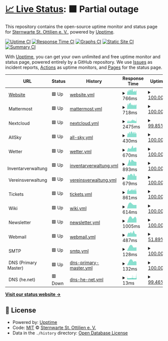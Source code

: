 # [📈 Live Status](https://status.sternwarte-ottilien.de): <!--live status--> **🟧 Partial outage**

This repository contains the open-source uptime monitor and status page for [Sternwarte St. Ottilien e. V.](https://sternwarte-ottilien.de), powered by [Upptime](https://github.com/upptime/upptime).

[![Uptime CI](https://github.com/Sternwarte-St-Ottilien-e-V/status/workflows/Uptime%20CI/badge.svg)](https://github.com/Sternwarte-St-Ottilien-e-V/status/actions?query=workflow%3A%22Uptime+CI%22)
[![Response Time CI](https://github.com/Sternwarte-St-Ottilien-e-V/status/workflows/Response%20Time%20CI/badge.svg)](https://github.com/Sternwarte-St-Ottilien-e-V/status/actions?query=workflow%3A%22Response+Time+CI%22)
[![Graphs CI](https://github.com/Sternwarte-St-Ottilien-e-V/status/workflows/Graphs%20CI/badge.svg)](https://github.com/Sternwarte-St-Ottilien-e-V/status/actions?query=workflow%3A%22Graphs+CI%22)
[![Static Site CI](https://github.com/Sternwarte-St-Ottilien-e-V/status/workflows/Static%20Site%20CI/badge.svg)](https://github.com/Sternwarte-St-Ottilien-e-V/status/actions?query=workflow%3A%22Static+Site+CI%22)
[![Summary CI](https://github.com/Sternwarte-St-Ottilien-e-V/status/workflows/Summary%20CI/badge.svg)](https://github.com/Sternwarte-St-Ottilien-e-V/status/actions?query=workflow%3A%22Summary+CI%22)

With [Upptime](https://upptime.js.org), you can get your own unlimited and free uptime monitor and status page, powered entirely by a GitHub repository. We use [Issues](https://github.com/Sternwarte-St-Ottilien-e-V/status/issues) as incident reports, [Actions](https://github.com/Sternwarte-St-Ottilien-e-V/status/actions) as uptime monitors, and [Pages](https://status.sternwarte-ottilien.de) for the status page.

<!--start: status pages-->
<!-- This summary is generated by Upptime (https://github.com/upptime/upptime) -->
<!-- Do not edit this manually, your changes will be overwritten -->
<!-- prettier-ignore -->
| URL | Status | History | Response Time | Uptime |
| --- | ------ | ------- | ------------- | ------ |
| <img alt="" src="https://icons.duckduckgo.com/ip3/sternwarte-ottilien.de.ico" height="13"> [Website](https://sternwarte-ottilien.de) | 🟩 Up | [website.yml](https://github.com/Sternwarte-St-Ottilien-e-V/status/commits/HEAD/history/website.yml) | <details><summary><img alt="Response time graph" src="./graphs/website/response-time-week.png" height="20"> 766ms</summary><br><a href="https://status.sternwarte-ottilien.de/history/website"><img alt="Response time 813" src="https://img.shields.io/endpoint?url=https%3A%2F%2Fraw.githubusercontent.com%2FSternwarte-St-Ottilien-e-V%2Fstatus%2FHEAD%2Fapi%2Fwebsite%2Fresponse-time.json"></a><br><a href="https://status.sternwarte-ottilien.de/history/website"><img alt="24-hour response time 1014" src="https://img.shields.io/endpoint?url=https%3A%2F%2Fraw.githubusercontent.com%2FSternwarte-St-Ottilien-e-V%2Fstatus%2FHEAD%2Fapi%2Fwebsite%2Fresponse-time-day.json"></a><br><a href="https://status.sternwarte-ottilien.de/history/website"><img alt="7-day response time 766" src="https://img.shields.io/endpoint?url=https%3A%2F%2Fraw.githubusercontent.com%2FSternwarte-St-Ottilien-e-V%2Fstatus%2FHEAD%2Fapi%2Fwebsite%2Fresponse-time-week.json"></a><br><a href="https://status.sternwarte-ottilien.de/history/website"><img alt="30-day response time 854" src="https://img.shields.io/endpoint?url=https%3A%2F%2Fraw.githubusercontent.com%2FSternwarte-St-Ottilien-e-V%2Fstatus%2FHEAD%2Fapi%2Fwebsite%2Fresponse-time-month.json"></a><br><a href="https://status.sternwarte-ottilien.de/history/website"><img alt="1-year response time 821" src="https://img.shields.io/endpoint?url=https%3A%2F%2Fraw.githubusercontent.com%2FSternwarte-St-Ottilien-e-V%2Fstatus%2FHEAD%2Fapi%2Fwebsite%2Fresponse-time-year.json"></a></details> | <details><summary><a href="https://status.sternwarte-ottilien.de/history/website">100.00%</a></summary><a href="https://status.sternwarte-ottilien.de/history/website"><img alt="All-time uptime 99.97%" src="https://img.shields.io/endpoint?url=https%3A%2F%2Fraw.githubusercontent.com%2FSternwarte-St-Ottilien-e-V%2Fstatus%2FHEAD%2Fapi%2Fwebsite%2Fuptime.json"></a><br><a href="https://status.sternwarte-ottilien.de/history/website"><img alt="24-hour uptime 100.00%" src="https://img.shields.io/endpoint?url=https%3A%2F%2Fraw.githubusercontent.com%2FSternwarte-St-Ottilien-e-V%2Fstatus%2FHEAD%2Fapi%2Fwebsite%2Fuptime-day.json"></a><br><a href="https://status.sternwarte-ottilien.de/history/website"><img alt="7-day uptime 100.00%" src="https://img.shields.io/endpoint?url=https%3A%2F%2Fraw.githubusercontent.com%2FSternwarte-St-Ottilien-e-V%2Fstatus%2FHEAD%2Fapi%2Fwebsite%2Fuptime-week.json"></a><br><a href="https://status.sternwarte-ottilien.de/history/website"><img alt="30-day uptime 99.94%" src="https://img.shields.io/endpoint?url=https%3A%2F%2Fraw.githubusercontent.com%2FSternwarte-St-Ottilien-e-V%2Fstatus%2FHEAD%2Fapi%2Fwebsite%2Fuptime-month.json"></a><br><a href="https://status.sternwarte-ottilien.de/history/website"><img alt="1-year uptime 99.97%" src="https://img.shields.io/endpoint?url=https%3A%2F%2Fraw.githubusercontent.com%2FSternwarte-St-Ottilien-e-V%2Fstatus%2FHEAD%2Fapi%2Fwebsite%2Fuptime-year.json"></a></details>
| <img alt="" src="https://icons.duckduckgo.com/ip3/null.ico" height="13"> Mattermost | 🟩 Up | [mattermost.yml](https://github.com/Sternwarte-St-Ottilien-e-V/status/commits/HEAD/history/mattermost.yml) | <details><summary><img alt="Response time graph" src="./graphs/mattermost/response-time-week.png" height="20"> 718ms</summary><br><a href="https://status.sternwarte-ottilien.de/history/mattermost"><img alt="Response time 484" src="https://img.shields.io/endpoint?url=https%3A%2F%2Fraw.githubusercontent.com%2FSternwarte-St-Ottilien-e-V%2Fstatus%2FHEAD%2Fapi%2Fmattermost%2Fresponse-time.json"></a><br><a href="https://status.sternwarte-ottilien.de/history/mattermost"><img alt="24-hour response time 4821" src="https://img.shields.io/endpoint?url=https%3A%2F%2Fraw.githubusercontent.com%2FSternwarte-St-Ottilien-e-V%2Fstatus%2FHEAD%2Fapi%2Fmattermost%2Fresponse-time-day.json"></a><br><a href="https://status.sternwarte-ottilien.de/history/mattermost"><img alt="7-day response time 718" src="https://img.shields.io/endpoint?url=https%3A%2F%2Fraw.githubusercontent.com%2FSternwarte-St-Ottilien-e-V%2Fstatus%2FHEAD%2Fapi%2Fmattermost%2Fresponse-time-week.json"></a><br><a href="https://status.sternwarte-ottilien.de/history/mattermost"><img alt="30-day response time 517" src="https://img.shields.io/endpoint?url=https%3A%2F%2Fraw.githubusercontent.com%2FSternwarte-St-Ottilien-e-V%2Fstatus%2FHEAD%2Fapi%2Fmattermost%2Fresponse-time-month.json"></a><br><a href="https://status.sternwarte-ottilien.de/history/mattermost"><img alt="1-year response time 484" src="https://img.shields.io/endpoint?url=https%3A%2F%2Fraw.githubusercontent.com%2FSternwarte-St-Ottilien-e-V%2Fstatus%2FHEAD%2Fapi%2Fmattermost%2Fresponse-time-year.json"></a></details> | <details><summary><a href="https://status.sternwarte-ottilien.de/history/mattermost">100.00%</a></summary><a href="https://status.sternwarte-ottilien.de/history/mattermost"><img alt="All-time uptime 99.80%" src="https://img.shields.io/endpoint?url=https%3A%2F%2Fraw.githubusercontent.com%2FSternwarte-St-Ottilien-e-V%2Fstatus%2FHEAD%2Fapi%2Fmattermost%2Fuptime.json"></a><br><a href="https://status.sternwarte-ottilien.de/history/mattermost"><img alt="24-hour uptime 100.00%" src="https://img.shields.io/endpoint?url=https%3A%2F%2Fraw.githubusercontent.com%2FSternwarte-St-Ottilien-e-V%2Fstatus%2FHEAD%2Fapi%2Fmattermost%2Fuptime-day.json"></a><br><a href="https://status.sternwarte-ottilien.de/history/mattermost"><img alt="7-day uptime 100.00%" src="https://img.shields.io/endpoint?url=https%3A%2F%2Fraw.githubusercontent.com%2FSternwarte-St-Ottilien-e-V%2Fstatus%2FHEAD%2Fapi%2Fmattermost%2Fuptime-week.json"></a><br><a href="https://status.sternwarte-ottilien.de/history/mattermost"><img alt="30-day uptime 99.53%" src="https://img.shields.io/endpoint?url=https%3A%2F%2Fraw.githubusercontent.com%2FSternwarte-St-Ottilien-e-V%2Fstatus%2FHEAD%2Fapi%2Fmattermost%2Fuptime-month.json"></a><br><a href="https://status.sternwarte-ottilien.de/history/mattermost"><img alt="1-year uptime 99.80%" src="https://img.shields.io/endpoint?url=https%3A%2F%2Fraw.githubusercontent.com%2FSternwarte-St-Ottilien-e-V%2Fstatus%2FHEAD%2Fapi%2Fmattermost%2Fuptime-year.json"></a></details>
| <img alt="" src="https://icons.duckduckgo.com/ip3/null.ico" height="13"> Nextcloud | 🟩 Up | [nextcloud.yml](https://github.com/Sternwarte-St-Ottilien-e-V/status/commits/HEAD/history/nextcloud.yml) | <details><summary><img alt="Response time graph" src="./graphs/nextcloud/response-time-week.png" height="20"> 2475ms</summary><br><a href="https://status.sternwarte-ottilien.de/history/nextcloud"><img alt="Response time 2430" src="https://img.shields.io/endpoint?url=https%3A%2F%2Fraw.githubusercontent.com%2FSternwarte-St-Ottilien-e-V%2Fstatus%2FHEAD%2Fapi%2Fnextcloud%2Fresponse-time.json"></a><br><a href="https://status.sternwarte-ottilien.de/history/nextcloud"><img alt="24-hour response time 2971" src="https://img.shields.io/endpoint?url=https%3A%2F%2Fraw.githubusercontent.com%2FSternwarte-St-Ottilien-e-V%2Fstatus%2FHEAD%2Fapi%2Fnextcloud%2Fresponse-time-day.json"></a><br><a href="https://status.sternwarte-ottilien.de/history/nextcloud"><img alt="7-day response time 2475" src="https://img.shields.io/endpoint?url=https%3A%2F%2Fraw.githubusercontent.com%2FSternwarte-St-Ottilien-e-V%2Fstatus%2FHEAD%2Fapi%2Fnextcloud%2Fresponse-time-week.json"></a><br><a href="https://status.sternwarte-ottilien.de/history/nextcloud"><img alt="30-day response time 2186" src="https://img.shields.io/endpoint?url=https%3A%2F%2Fraw.githubusercontent.com%2FSternwarte-St-Ottilien-e-V%2Fstatus%2FHEAD%2Fapi%2Fnextcloud%2Fresponse-time-month.json"></a><br><a href="https://status.sternwarte-ottilien.de/history/nextcloud"><img alt="1-year response time 2437" src="https://img.shields.io/endpoint?url=https%3A%2F%2Fraw.githubusercontent.com%2FSternwarte-St-Ottilien-e-V%2Fstatus%2FHEAD%2Fapi%2Fnextcloud%2Fresponse-time-year.json"></a></details> | <details><summary><a href="https://status.sternwarte-ottilien.de/history/nextcloud">99.85%</a></summary><a href="https://status.sternwarte-ottilien.de/history/nextcloud"><img alt="All-time uptime 99.40%" src="https://img.shields.io/endpoint?url=https%3A%2F%2Fraw.githubusercontent.com%2FSternwarte-St-Ottilien-e-V%2Fstatus%2FHEAD%2Fapi%2Fnextcloud%2Fuptime.json"></a><br><a href="https://status.sternwarte-ottilien.de/history/nextcloud"><img alt="24-hour uptime 98.95%" src="https://img.shields.io/endpoint?url=https%3A%2F%2Fraw.githubusercontent.com%2FSternwarte-St-Ottilien-e-V%2Fstatus%2FHEAD%2Fapi%2Fnextcloud%2Fuptime-day.json"></a><br><a href="https://status.sternwarte-ottilien.de/history/nextcloud"><img alt="7-day uptime 99.85%" src="https://img.shields.io/endpoint?url=https%3A%2F%2Fraw.githubusercontent.com%2FSternwarte-St-Ottilien-e-V%2Fstatus%2FHEAD%2Fapi%2Fnextcloud%2Fuptime-week.json"></a><br><a href="https://status.sternwarte-ottilien.de/history/nextcloud"><img alt="30-day uptime 98.77%" src="https://img.shields.io/endpoint?url=https%3A%2F%2Fraw.githubusercontent.com%2FSternwarte-St-Ottilien-e-V%2Fstatus%2FHEAD%2Fapi%2Fnextcloud%2Fuptime-month.json"></a><br><a href="https://status.sternwarte-ottilien.de/history/nextcloud"><img alt="1-year uptime 99.72%" src="https://img.shields.io/endpoint?url=https%3A%2F%2Fraw.githubusercontent.com%2FSternwarte-St-Ottilien-e-V%2Fstatus%2FHEAD%2Fapi%2Fnextcloud%2Fuptime-year.json"></a></details>
| <img alt="" src="https://icons.duckduckgo.com/ip3/null.ico" height="13"> AllSky | 🟩 Up | [all-sky.yml](https://github.com/Sternwarte-St-Ottilien-e-V/status/commits/HEAD/history/all-sky.yml) | <details><summary><img alt="Response time graph" src="./graphs/all-sky/response-time-week.png" height="20"> 430ms</summary><br><a href="https://status.sternwarte-ottilien.de/history/all-sky"><img alt="Response time 447" src="https://img.shields.io/endpoint?url=https%3A%2F%2Fraw.githubusercontent.com%2FSternwarte-St-Ottilien-e-V%2Fstatus%2FHEAD%2Fapi%2Fall-sky%2Fresponse-time.json"></a><br><a href="https://status.sternwarte-ottilien.de/history/all-sky"><img alt="24-hour response time 512" src="https://img.shields.io/endpoint?url=https%3A%2F%2Fraw.githubusercontent.com%2FSternwarte-St-Ottilien-e-V%2Fstatus%2FHEAD%2Fapi%2Fall-sky%2Fresponse-time-day.json"></a><br><a href="https://status.sternwarte-ottilien.de/history/all-sky"><img alt="7-day response time 430" src="https://img.shields.io/endpoint?url=https%3A%2F%2Fraw.githubusercontent.com%2FSternwarte-St-Ottilien-e-V%2Fstatus%2FHEAD%2Fapi%2Fall-sky%2Fresponse-time-week.json"></a><br><a href="https://status.sternwarte-ottilien.de/history/all-sky"><img alt="30-day response time 419" src="https://img.shields.io/endpoint?url=https%3A%2F%2Fraw.githubusercontent.com%2FSternwarte-St-Ottilien-e-V%2Fstatus%2FHEAD%2Fapi%2Fall-sky%2Fresponse-time-month.json"></a><br><a href="https://status.sternwarte-ottilien.de/history/all-sky"><img alt="1-year response time 447" src="https://img.shields.io/endpoint?url=https%3A%2F%2Fraw.githubusercontent.com%2FSternwarte-St-Ottilien-e-V%2Fstatus%2FHEAD%2Fapi%2Fall-sky%2Fresponse-time-year.json"></a></details> | <details><summary><a href="https://status.sternwarte-ottilien.de/history/all-sky">100.00%</a></summary><a href="https://status.sternwarte-ottilien.de/history/all-sky"><img alt="All-time uptime 99.97%" src="https://img.shields.io/endpoint?url=https%3A%2F%2Fraw.githubusercontent.com%2FSternwarte-St-Ottilien-e-V%2Fstatus%2FHEAD%2Fapi%2Fall-sky%2Fuptime.json"></a><br><a href="https://status.sternwarte-ottilien.de/history/all-sky"><img alt="24-hour uptime 100.00%" src="https://img.shields.io/endpoint?url=https%3A%2F%2Fraw.githubusercontent.com%2FSternwarte-St-Ottilien-e-V%2Fstatus%2FHEAD%2Fapi%2Fall-sky%2Fuptime-day.json"></a><br><a href="https://status.sternwarte-ottilien.de/history/all-sky"><img alt="7-day uptime 100.00%" src="https://img.shields.io/endpoint?url=https%3A%2F%2Fraw.githubusercontent.com%2FSternwarte-St-Ottilien-e-V%2Fstatus%2FHEAD%2Fapi%2Fall-sky%2Fuptime-week.json"></a><br><a href="https://status.sternwarte-ottilien.de/history/all-sky"><img alt="30-day uptime 99.94%" src="https://img.shields.io/endpoint?url=https%3A%2F%2Fraw.githubusercontent.com%2FSternwarte-St-Ottilien-e-V%2Fstatus%2FHEAD%2Fapi%2Fall-sky%2Fuptime-month.json"></a><br><a href="https://status.sternwarte-ottilien.de/history/all-sky"><img alt="1-year uptime 99.97%" src="https://img.shields.io/endpoint?url=https%3A%2F%2Fraw.githubusercontent.com%2FSternwarte-St-Ottilien-e-V%2Fstatus%2FHEAD%2Fapi%2Fall-sky%2Fuptime-year.json"></a></details>
| <img alt="" src="https://icons.duckduckgo.com/ip3/null.ico" height="13"> Wetter | 🟩 Up | [wetter.yml](https://github.com/Sternwarte-St-Ottilien-e-V/status/commits/HEAD/history/wetter.yml) | <details><summary><img alt="Response time graph" src="./graphs/wetter/response-time-week.png" height="20"> 670ms</summary><br><a href="https://status.sternwarte-ottilien.de/history/wetter"><img alt="Response time 491" src="https://img.shields.io/endpoint?url=https%3A%2F%2Fraw.githubusercontent.com%2FSternwarte-St-Ottilien-e-V%2Fstatus%2FHEAD%2Fapi%2Fwetter%2Fresponse-time.json"></a><br><a href="https://status.sternwarte-ottilien.de/history/wetter"><img alt="24-hour response time 833" src="https://img.shields.io/endpoint?url=https%3A%2F%2Fraw.githubusercontent.com%2FSternwarte-St-Ottilien-e-V%2Fstatus%2FHEAD%2Fapi%2Fwetter%2Fresponse-time-day.json"></a><br><a href="https://status.sternwarte-ottilien.de/history/wetter"><img alt="7-day response time 670" src="https://img.shields.io/endpoint?url=https%3A%2F%2Fraw.githubusercontent.com%2FSternwarte-St-Ottilien-e-V%2Fstatus%2FHEAD%2Fapi%2Fwetter%2Fresponse-time-week.json"></a><br><a href="https://status.sternwarte-ottilien.de/history/wetter"><img alt="30-day response time 702" src="https://img.shields.io/endpoint?url=https%3A%2F%2Fraw.githubusercontent.com%2FSternwarte-St-Ottilien-e-V%2Fstatus%2FHEAD%2Fapi%2Fwetter%2Fresponse-time-month.json"></a><br><a href="https://status.sternwarte-ottilien.de/history/wetter"><img alt="1-year response time 492" src="https://img.shields.io/endpoint?url=https%3A%2F%2Fraw.githubusercontent.com%2FSternwarte-St-Ottilien-e-V%2Fstatus%2FHEAD%2Fapi%2Fwetter%2Fresponse-time-year.json"></a></details> | <details><summary><a href="https://status.sternwarte-ottilien.de/history/wetter">100.00%</a></summary><a href="https://status.sternwarte-ottilien.de/history/wetter"><img alt="All-time uptime 99.97%" src="https://img.shields.io/endpoint?url=https%3A%2F%2Fraw.githubusercontent.com%2FSternwarte-St-Ottilien-e-V%2Fstatus%2FHEAD%2Fapi%2Fwetter%2Fuptime.json"></a><br><a href="https://status.sternwarte-ottilien.de/history/wetter"><img alt="24-hour uptime 100.00%" src="https://img.shields.io/endpoint?url=https%3A%2F%2Fraw.githubusercontent.com%2FSternwarte-St-Ottilien-e-V%2Fstatus%2FHEAD%2Fapi%2Fwetter%2Fuptime-day.json"></a><br><a href="https://status.sternwarte-ottilien.de/history/wetter"><img alt="7-day uptime 100.00%" src="https://img.shields.io/endpoint?url=https%3A%2F%2Fraw.githubusercontent.com%2FSternwarte-St-Ottilien-e-V%2Fstatus%2FHEAD%2Fapi%2Fwetter%2Fuptime-week.json"></a><br><a href="https://status.sternwarte-ottilien.de/history/wetter"><img alt="30-day uptime 99.94%" src="https://img.shields.io/endpoint?url=https%3A%2F%2Fraw.githubusercontent.com%2FSternwarte-St-Ottilien-e-V%2Fstatus%2FHEAD%2Fapi%2Fwetter%2Fuptime-month.json"></a><br><a href="https://status.sternwarte-ottilien.de/history/wetter"><img alt="1-year uptime 99.97%" src="https://img.shields.io/endpoint?url=https%3A%2F%2Fraw.githubusercontent.com%2FSternwarte-St-Ottilien-e-V%2Fstatus%2FHEAD%2Fapi%2Fwetter%2Fuptime-year.json"></a></details>
| <img alt="" src="https://icons.duckduckgo.com/ip3/null.ico" height="13"> Inventarverwaltung | 🟩 Up | [inventarverwaltung.yml](https://github.com/Sternwarte-St-Ottilien-e-V/status/commits/HEAD/history/inventarverwaltung.yml) | <details><summary><img alt="Response time graph" src="./graphs/inventarverwaltung/response-time-week.png" height="20"> 893ms</summary><br><a href="https://status.sternwarte-ottilien.de/history/inventarverwaltung"><img alt="Response time 1375" src="https://img.shields.io/endpoint?url=https%3A%2F%2Fraw.githubusercontent.com%2FSternwarte-St-Ottilien-e-V%2Fstatus%2FHEAD%2Fapi%2Finventarverwaltung%2Fresponse-time.json"></a><br><a href="https://status.sternwarte-ottilien.de/history/inventarverwaltung"><img alt="24-hour response time 988" src="https://img.shields.io/endpoint?url=https%3A%2F%2Fraw.githubusercontent.com%2FSternwarte-St-Ottilien-e-V%2Fstatus%2FHEAD%2Fapi%2Finventarverwaltung%2Fresponse-time-day.json"></a><br><a href="https://status.sternwarte-ottilien.de/history/inventarverwaltung"><img alt="7-day response time 893" src="https://img.shields.io/endpoint?url=https%3A%2F%2Fraw.githubusercontent.com%2FSternwarte-St-Ottilien-e-V%2Fstatus%2FHEAD%2Fapi%2Finventarverwaltung%2Fresponse-time-week.json"></a><br><a href="https://status.sternwarte-ottilien.de/history/inventarverwaltung"><img alt="30-day response time 1063" src="https://img.shields.io/endpoint?url=https%3A%2F%2Fraw.githubusercontent.com%2FSternwarte-St-Ottilien-e-V%2Fstatus%2FHEAD%2Fapi%2Finventarverwaltung%2Fresponse-time-month.json"></a><br><a href="https://status.sternwarte-ottilien.de/history/inventarverwaltung"><img alt="1-year response time 1387" src="https://img.shields.io/endpoint?url=https%3A%2F%2Fraw.githubusercontent.com%2FSternwarte-St-Ottilien-e-V%2Fstatus%2FHEAD%2Fapi%2Finventarverwaltung%2Fresponse-time-year.json"></a></details> | <details><summary><a href="https://status.sternwarte-ottilien.de/history/inventarverwaltung">100.00%</a></summary><a href="https://status.sternwarte-ottilien.de/history/inventarverwaltung"><img alt="All-time uptime 99.64%" src="https://img.shields.io/endpoint?url=https%3A%2F%2Fraw.githubusercontent.com%2FSternwarte-St-Ottilien-e-V%2Fstatus%2FHEAD%2Fapi%2Finventarverwaltung%2Fuptime.json"></a><br><a href="https://status.sternwarte-ottilien.de/history/inventarverwaltung"><img alt="24-hour uptime 100.00%" src="https://img.shields.io/endpoint?url=https%3A%2F%2Fraw.githubusercontent.com%2FSternwarte-St-Ottilien-e-V%2Fstatus%2FHEAD%2Fapi%2Finventarverwaltung%2Fuptime-day.json"></a><br><a href="https://status.sternwarte-ottilien.de/history/inventarverwaltung"><img alt="7-day uptime 100.00%" src="https://img.shields.io/endpoint?url=https%3A%2F%2Fraw.githubusercontent.com%2FSternwarte-St-Ottilien-e-V%2Fstatus%2FHEAD%2Fapi%2Finventarverwaltung%2Fuptime-week.json"></a><br><a href="https://status.sternwarte-ottilien.de/history/inventarverwaltung"><img alt="30-day uptime 99.94%" src="https://img.shields.io/endpoint?url=https%3A%2F%2Fraw.githubusercontent.com%2FSternwarte-St-Ottilien-e-V%2Fstatus%2FHEAD%2Fapi%2Finventarverwaltung%2Fuptime-month.json"></a><br><a href="https://status.sternwarte-ottilien.de/history/inventarverwaltung"><img alt="1-year uptime 99.97%" src="https://img.shields.io/endpoint?url=https%3A%2F%2Fraw.githubusercontent.com%2FSternwarte-St-Ottilien-e-V%2Fstatus%2FHEAD%2Fapi%2Finventarverwaltung%2Fuptime-year.json"></a></details>
| <img alt="" src="https://icons.duckduckgo.com/ip3/null.ico" height="13"> Vereinsverwaltung | 🟩 Up | [vereinsverwaltung.yml](https://github.com/Sternwarte-St-Ottilien-e-V/status/commits/HEAD/history/vereinsverwaltung.yml) | <details><summary><img alt="Response time graph" src="./graphs/vereinsverwaltung/response-time-week.png" height="20"> 679ms</summary><br><a href="https://status.sternwarte-ottilien.de/history/vereinsverwaltung"><img alt="Response time 899" src="https://img.shields.io/endpoint?url=https%3A%2F%2Fraw.githubusercontent.com%2FSternwarte-St-Ottilien-e-V%2Fstatus%2FHEAD%2Fapi%2Fvereinsverwaltung%2Fresponse-time.json"></a><br><a href="https://status.sternwarte-ottilien.de/history/vereinsverwaltung"><img alt="24-hour response time 798" src="https://img.shields.io/endpoint?url=https%3A%2F%2Fraw.githubusercontent.com%2FSternwarte-St-Ottilien-e-V%2Fstatus%2FHEAD%2Fapi%2Fvereinsverwaltung%2Fresponse-time-day.json"></a><br><a href="https://status.sternwarte-ottilien.de/history/vereinsverwaltung"><img alt="7-day response time 679" src="https://img.shields.io/endpoint?url=https%3A%2F%2Fraw.githubusercontent.com%2FSternwarte-St-Ottilien-e-V%2Fstatus%2FHEAD%2Fapi%2Fvereinsverwaltung%2Fresponse-time-week.json"></a><br><a href="https://status.sternwarte-ottilien.de/history/vereinsverwaltung"><img alt="30-day response time 934" src="https://img.shields.io/endpoint?url=https%3A%2F%2Fraw.githubusercontent.com%2FSternwarte-St-Ottilien-e-V%2Fstatus%2FHEAD%2Fapi%2Fvereinsverwaltung%2Fresponse-time-month.json"></a><br><a href="https://status.sternwarte-ottilien.de/history/vereinsverwaltung"><img alt="1-year response time 899" src="https://img.shields.io/endpoint?url=https%3A%2F%2Fraw.githubusercontent.com%2FSternwarte-St-Ottilien-e-V%2Fstatus%2FHEAD%2Fapi%2Fvereinsverwaltung%2Fresponse-time-year.json"></a></details> | <details><summary><a href="https://status.sternwarte-ottilien.de/history/vereinsverwaltung">100.00%</a></summary><a href="https://status.sternwarte-ottilien.de/history/vereinsverwaltung"><img alt="All-time uptime 99.61%" src="https://img.shields.io/endpoint?url=https%3A%2F%2Fraw.githubusercontent.com%2FSternwarte-St-Ottilien-e-V%2Fstatus%2FHEAD%2Fapi%2Fvereinsverwaltung%2Fuptime.json"></a><br><a href="https://status.sternwarte-ottilien.de/history/vereinsverwaltung"><img alt="24-hour uptime 100.00%" src="https://img.shields.io/endpoint?url=https%3A%2F%2Fraw.githubusercontent.com%2FSternwarte-St-Ottilien-e-V%2Fstatus%2FHEAD%2Fapi%2Fvereinsverwaltung%2Fuptime-day.json"></a><br><a href="https://status.sternwarte-ottilien.de/history/vereinsverwaltung"><img alt="7-day uptime 100.00%" src="https://img.shields.io/endpoint?url=https%3A%2F%2Fraw.githubusercontent.com%2FSternwarte-St-Ottilien-e-V%2Fstatus%2FHEAD%2Fapi%2Fvereinsverwaltung%2Fuptime-week.json"></a><br><a href="https://status.sternwarte-ottilien.de/history/vereinsverwaltung"><img alt="30-day uptime 98.84%" src="https://img.shields.io/endpoint?url=https%3A%2F%2Fraw.githubusercontent.com%2FSternwarte-St-Ottilien-e-V%2Fstatus%2FHEAD%2Fapi%2Fvereinsverwaltung%2Fuptime-month.json"></a><br><a href="https://status.sternwarte-ottilien.de/history/vereinsverwaltung"><img alt="1-year uptime 99.88%" src="https://img.shields.io/endpoint?url=https%3A%2F%2Fraw.githubusercontent.com%2FSternwarte-St-Ottilien-e-V%2Fstatus%2FHEAD%2Fapi%2Fvereinsverwaltung%2Fuptime-year.json"></a></details>
| <img alt="" src="https://icons.duckduckgo.com/ip3/null.ico" height="13"> Tickets | 🟩 Up | [tickets.yml](https://github.com/Sternwarte-St-Ottilien-e-V/status/commits/HEAD/history/tickets.yml) | <details><summary><img alt="Response time graph" src="./graphs/tickets/response-time-week.png" height="20"> 861ms</summary><br><a href="https://status.sternwarte-ottilien.de/history/tickets"><img alt="Response time 980" src="https://img.shields.io/endpoint?url=https%3A%2F%2Fraw.githubusercontent.com%2FSternwarte-St-Ottilien-e-V%2Fstatus%2FHEAD%2Fapi%2Ftickets%2Fresponse-time.json"></a><br><a href="https://status.sternwarte-ottilien.de/history/tickets"><img alt="24-hour response time 1009" src="https://img.shields.io/endpoint?url=https%3A%2F%2Fraw.githubusercontent.com%2FSternwarte-St-Ottilien-e-V%2Fstatus%2FHEAD%2Fapi%2Ftickets%2Fresponse-time-day.json"></a><br><a href="https://status.sternwarte-ottilien.de/history/tickets"><img alt="7-day response time 861" src="https://img.shields.io/endpoint?url=https%3A%2F%2Fraw.githubusercontent.com%2FSternwarte-St-Ottilien-e-V%2Fstatus%2FHEAD%2Fapi%2Ftickets%2Fresponse-time-week.json"></a><br><a href="https://status.sternwarte-ottilien.de/history/tickets"><img alt="30-day response time 881" src="https://img.shields.io/endpoint?url=https%3A%2F%2Fraw.githubusercontent.com%2FSternwarte-St-Ottilien-e-V%2Fstatus%2FHEAD%2Fapi%2Ftickets%2Fresponse-time-month.json"></a><br><a href="https://status.sternwarte-ottilien.de/history/tickets"><img alt="1-year response time 980" src="https://img.shields.io/endpoint?url=https%3A%2F%2Fraw.githubusercontent.com%2FSternwarte-St-Ottilien-e-V%2Fstatus%2FHEAD%2Fapi%2Ftickets%2Fresponse-time-year.json"></a></details> | <details><summary><a href="https://status.sternwarte-ottilien.de/history/tickets">100.00%</a></summary><a href="https://status.sternwarte-ottilien.de/history/tickets"><img alt="All-time uptime 99.90%" src="https://img.shields.io/endpoint?url=https%3A%2F%2Fraw.githubusercontent.com%2FSternwarte-St-Ottilien-e-V%2Fstatus%2FHEAD%2Fapi%2Ftickets%2Fuptime.json"></a><br><a href="https://status.sternwarte-ottilien.de/history/tickets"><img alt="24-hour uptime 100.00%" src="https://img.shields.io/endpoint?url=https%3A%2F%2Fraw.githubusercontent.com%2FSternwarte-St-Ottilien-e-V%2Fstatus%2FHEAD%2Fapi%2Ftickets%2Fuptime-day.json"></a><br><a href="https://status.sternwarte-ottilien.de/history/tickets"><img alt="7-day uptime 100.00%" src="https://img.shields.io/endpoint?url=https%3A%2F%2Fraw.githubusercontent.com%2FSternwarte-St-Ottilien-e-V%2Fstatus%2FHEAD%2Fapi%2Ftickets%2Fuptime-week.json"></a><br><a href="https://status.sternwarte-ottilien.de/history/tickets"><img alt="30-day uptime 98.94%" src="https://img.shields.io/endpoint?url=https%3A%2F%2Fraw.githubusercontent.com%2FSternwarte-St-Ottilien-e-V%2Fstatus%2FHEAD%2Fapi%2Ftickets%2Fuptime-month.json"></a><br><a href="https://status.sternwarte-ottilien.de/history/tickets"><img alt="1-year uptime 99.90%" src="https://img.shields.io/endpoint?url=https%3A%2F%2Fraw.githubusercontent.com%2FSternwarte-St-Ottilien-e-V%2Fstatus%2FHEAD%2Fapi%2Ftickets%2Fuptime-year.json"></a></details>
| <img alt="" src="https://icons.duckduckgo.com/ip3/null.ico" height="13"> Wiki | 🟩 Up | [wiki.yml](https://github.com/Sternwarte-St-Ottilien-e-V/status/commits/HEAD/history/wiki.yml) | <details><summary><img alt="Response time graph" src="./graphs/wiki/response-time-week.png" height="20"> 614ms</summary><br><a href="https://status.sternwarte-ottilien.de/history/wiki"><img alt="Response time 1261" src="https://img.shields.io/endpoint?url=https%3A%2F%2Fraw.githubusercontent.com%2FSternwarte-St-Ottilien-e-V%2Fstatus%2FHEAD%2Fapi%2Fwiki%2Fresponse-time.json"></a><br><a href="https://status.sternwarte-ottilien.de/history/wiki"><img alt="24-hour response time 682" src="https://img.shields.io/endpoint?url=https%3A%2F%2Fraw.githubusercontent.com%2FSternwarte-St-Ottilien-e-V%2Fstatus%2FHEAD%2Fapi%2Fwiki%2Fresponse-time-day.json"></a><br><a href="https://status.sternwarte-ottilien.de/history/wiki"><img alt="7-day response time 614" src="https://img.shields.io/endpoint?url=https%3A%2F%2Fraw.githubusercontent.com%2FSternwarte-St-Ottilien-e-V%2Fstatus%2FHEAD%2Fapi%2Fwiki%2Fresponse-time-week.json"></a><br><a href="https://status.sternwarte-ottilien.de/history/wiki"><img alt="30-day response time 1449" src="https://img.shields.io/endpoint?url=https%3A%2F%2Fraw.githubusercontent.com%2FSternwarte-St-Ottilien-e-V%2Fstatus%2FHEAD%2Fapi%2Fwiki%2Fresponse-time-month.json"></a><br><a href="https://status.sternwarte-ottilien.de/history/wiki"><img alt="1-year response time 1276" src="https://img.shields.io/endpoint?url=https%3A%2F%2Fraw.githubusercontent.com%2FSternwarte-St-Ottilien-e-V%2Fstatus%2FHEAD%2Fapi%2Fwiki%2Fresponse-time-year.json"></a></details> | <details><summary><a href="https://status.sternwarte-ottilien.de/history/wiki">100.00%</a></summary><a href="https://status.sternwarte-ottilien.de/history/wiki"><img alt="All-time uptime 99.64%" src="https://img.shields.io/endpoint?url=https%3A%2F%2Fraw.githubusercontent.com%2FSternwarte-St-Ottilien-e-V%2Fstatus%2FHEAD%2Fapi%2Fwiki%2Fuptime.json"></a><br><a href="https://status.sternwarte-ottilien.de/history/wiki"><img alt="24-hour uptime 100.00%" src="https://img.shields.io/endpoint?url=https%3A%2F%2Fraw.githubusercontent.com%2FSternwarte-St-Ottilien-e-V%2Fstatus%2FHEAD%2Fapi%2Fwiki%2Fuptime-day.json"></a><br><a href="https://status.sternwarte-ottilien.de/history/wiki"><img alt="7-day uptime 100.00%" src="https://img.shields.io/endpoint?url=https%3A%2F%2Fraw.githubusercontent.com%2FSternwarte-St-Ottilien-e-V%2Fstatus%2FHEAD%2Fapi%2Fwiki%2Fuptime-week.json"></a><br><a href="https://status.sternwarte-ottilien.de/history/wiki"><img alt="30-day uptime 99.94%" src="https://img.shields.io/endpoint?url=https%3A%2F%2Fraw.githubusercontent.com%2FSternwarte-St-Ottilien-e-V%2Fstatus%2FHEAD%2Fapi%2Fwiki%2Fuptime-month.json"></a><br><a href="https://status.sternwarte-ottilien.de/history/wiki"><img alt="1-year uptime 99.97%" src="https://img.shields.io/endpoint?url=https%3A%2F%2Fraw.githubusercontent.com%2FSternwarte-St-Ottilien-e-V%2Fstatus%2FHEAD%2Fapi%2Fwiki%2Fuptime-year.json"></a></details>
| <img alt="" src="https://icons.duckduckgo.com/ip3/null.ico" height="13"> Newsletter | 🟩 Up | [newsletter.yml](https://github.com/Sternwarte-St-Ottilien-e-V/status/commits/HEAD/history/newsletter.yml) | <details><summary><img alt="Response time graph" src="./graphs/newsletter/response-time-week.png" height="20"> 1005ms</summary><br><a href="https://status.sternwarte-ottilien.de/history/newsletter"><img alt="Response time 600" src="https://img.shields.io/endpoint?url=https%3A%2F%2Fraw.githubusercontent.com%2FSternwarte-St-Ottilien-e-V%2Fstatus%2FHEAD%2Fapi%2Fnewsletter%2Fresponse-time.json"></a><br><a href="https://status.sternwarte-ottilien.de/history/newsletter"><img alt="24-hour response time 4228" src="https://img.shields.io/endpoint?url=https%3A%2F%2Fraw.githubusercontent.com%2FSternwarte-St-Ottilien-e-V%2Fstatus%2FHEAD%2Fapi%2Fnewsletter%2Fresponse-time-day.json"></a><br><a href="https://status.sternwarte-ottilien.de/history/newsletter"><img alt="7-day response time 1005" src="https://img.shields.io/endpoint?url=https%3A%2F%2Fraw.githubusercontent.com%2FSternwarte-St-Ottilien-e-V%2Fstatus%2FHEAD%2Fapi%2Fnewsletter%2Fresponse-time-week.json"></a><br><a href="https://status.sternwarte-ottilien.de/history/newsletter"><img alt="30-day response time 589" src="https://img.shields.io/endpoint?url=https%3A%2F%2Fraw.githubusercontent.com%2FSternwarte-St-Ottilien-e-V%2Fstatus%2FHEAD%2Fapi%2Fnewsletter%2Fresponse-time-month.json"></a><br><a href="https://status.sternwarte-ottilien.de/history/newsletter"><img alt="1-year response time 601" src="https://img.shields.io/endpoint?url=https%3A%2F%2Fraw.githubusercontent.com%2FSternwarte-St-Ottilien-e-V%2Fstatus%2FHEAD%2Fapi%2Fnewsletter%2Fresponse-time-year.json"></a></details> | <details><summary><a href="https://status.sternwarte-ottilien.de/history/newsletter">100.00%</a></summary><a href="https://status.sternwarte-ottilien.de/history/newsletter"><img alt="All-time uptime 99.85%" src="https://img.shields.io/endpoint?url=https%3A%2F%2Fraw.githubusercontent.com%2FSternwarte-St-Ottilien-e-V%2Fstatus%2FHEAD%2Fapi%2Fnewsletter%2Fuptime.json"></a><br><a href="https://status.sternwarte-ottilien.de/history/newsletter"><img alt="24-hour uptime 100.00%" src="https://img.shields.io/endpoint?url=https%3A%2F%2Fraw.githubusercontent.com%2FSternwarte-St-Ottilien-e-V%2Fstatus%2FHEAD%2Fapi%2Fnewsletter%2Fuptime-day.json"></a><br><a href="https://status.sternwarte-ottilien.de/history/newsletter"><img alt="7-day uptime 100.00%" src="https://img.shields.io/endpoint?url=https%3A%2F%2Fraw.githubusercontent.com%2FSternwarte-St-Ottilien-e-V%2Fstatus%2FHEAD%2Fapi%2Fnewsletter%2Fuptime-week.json"></a><br><a href="https://status.sternwarte-ottilien.de/history/newsletter"><img alt="30-day uptime 99.94%" src="https://img.shields.io/endpoint?url=https%3A%2F%2Fraw.githubusercontent.com%2FSternwarte-St-Ottilien-e-V%2Fstatus%2FHEAD%2Fapi%2Fnewsletter%2Fuptime-month.json"></a><br><a href="https://status.sternwarte-ottilien.de/history/newsletter"><img alt="1-year uptime 99.97%" src="https://img.shields.io/endpoint?url=https%3A%2F%2Fraw.githubusercontent.com%2FSternwarte-St-Ottilien-e-V%2Fstatus%2FHEAD%2Fapi%2Fnewsletter%2Fuptime-year.json"></a></details>
| <img alt="" src="https://icons.duckduckgo.com/ip3/null.ico" height="13"> Webmail | 🟩 Up | [webmail.yml](https://github.com/Sternwarte-St-Ottilien-e-V/status/commits/HEAD/history/webmail.yml) | <details><summary><img alt="Response time graph" src="./graphs/webmail/response-time-week.png" height="20"> 487ms</summary><br><a href="https://status.sternwarte-ottilien.de/history/webmail"><img alt="Response time 570" src="https://img.shields.io/endpoint?url=https%3A%2F%2Fraw.githubusercontent.com%2FSternwarte-St-Ottilien-e-V%2Fstatus%2FHEAD%2Fapi%2Fwebmail%2Fresponse-time.json"></a><br><a href="https://status.sternwarte-ottilien.de/history/webmail"><img alt="24-hour response time 615" src="https://img.shields.io/endpoint?url=https%3A%2F%2Fraw.githubusercontent.com%2FSternwarte-St-Ottilien-e-V%2Fstatus%2FHEAD%2Fapi%2Fwebmail%2Fresponse-time-day.json"></a><br><a href="https://status.sternwarte-ottilien.de/history/webmail"><img alt="7-day response time 487" src="https://img.shields.io/endpoint?url=https%3A%2F%2Fraw.githubusercontent.com%2FSternwarte-St-Ottilien-e-V%2Fstatus%2FHEAD%2Fapi%2Fwebmail%2Fresponse-time-week.json"></a><br><a href="https://status.sternwarte-ottilien.de/history/webmail"><img alt="30-day response time 538" src="https://img.shields.io/endpoint?url=https%3A%2F%2Fraw.githubusercontent.com%2FSternwarte-St-Ottilien-e-V%2Fstatus%2FHEAD%2Fapi%2Fwebmail%2Fresponse-time-month.json"></a><br><a href="https://status.sternwarte-ottilien.de/history/webmail"><img alt="1-year response time 570" src="https://img.shields.io/endpoint?url=https%3A%2F%2Fraw.githubusercontent.com%2FSternwarte-St-Ottilien-e-V%2Fstatus%2FHEAD%2Fapi%2Fwebmail%2Fresponse-time-year.json"></a></details> | <details><summary><a href="https://status.sternwarte-ottilien.de/history/webmail">51.89%</a></summary><a href="https://status.sternwarte-ottilien.de/history/webmail"><img alt="All-time uptime 99.04%" src="https://img.shields.io/endpoint?url=https%3A%2F%2Fraw.githubusercontent.com%2FSternwarte-St-Ottilien-e-V%2Fstatus%2FHEAD%2Fapi%2Fwebmail%2Fuptime.json"></a><br><a href="https://status.sternwarte-ottilien.de/history/webmail"><img alt="24-hour uptime 0.00%" src="https://img.shields.io/endpoint?url=https%3A%2F%2Fraw.githubusercontent.com%2FSternwarte-St-Ottilien-e-V%2Fstatus%2FHEAD%2Fapi%2Fwebmail%2Fuptime-day.json"></a><br><a href="https://status.sternwarte-ottilien.de/history/webmail"><img alt="7-day uptime 51.89%" src="https://img.shields.io/endpoint?url=https%3A%2F%2Fraw.githubusercontent.com%2FSternwarte-St-Ottilien-e-V%2Fstatus%2FHEAD%2Fapi%2Fwebmail%2Fuptime-week.json"></a><br><a href="https://status.sternwarte-ottilien.de/history/webmail"><img alt="30-day uptime 88.44%" src="https://img.shields.io/endpoint?url=https%3A%2F%2Fraw.githubusercontent.com%2FSternwarte-St-Ottilien-e-V%2Fstatus%2FHEAD%2Fapi%2Fwebmail%2Fuptime-month.json"></a><br><a href="https://status.sternwarte-ottilien.de/history/webmail"><img alt="1-year uptime 99.01%" src="https://img.shields.io/endpoint?url=https%3A%2F%2Fraw.githubusercontent.com%2FSternwarte-St-Ottilien-e-V%2Fstatus%2FHEAD%2Fapi%2Fwebmail%2Fuptime-year.json"></a></details>
| <img alt="" src="https://icons.duckduckgo.com/ip3/null.ico" height="13"> SMTP | 🟩 Up | [smtp.yml](https://github.com/Sternwarte-St-Ottilien-e-V/status/commits/HEAD/history/smtp.yml) | <details><summary><img alt="Response time graph" src="./graphs/smtp/response-time-week.png" height="20"> 128ms</summary><br><a href="https://status.sternwarte-ottilien.de/history/smtp"><img alt="Response time 129" src="https://img.shields.io/endpoint?url=https%3A%2F%2Fraw.githubusercontent.com%2FSternwarte-St-Ottilien-e-V%2Fstatus%2FHEAD%2Fapi%2Fsmtp%2Fresponse-time.json"></a><br><a href="https://status.sternwarte-ottilien.de/history/smtp"><img alt="24-hour response time 160" src="https://img.shields.io/endpoint?url=https%3A%2F%2Fraw.githubusercontent.com%2FSternwarte-St-Ottilien-e-V%2Fstatus%2FHEAD%2Fapi%2Fsmtp%2Fresponse-time-day.json"></a><br><a href="https://status.sternwarte-ottilien.de/history/smtp"><img alt="7-day response time 128" src="https://img.shields.io/endpoint?url=https%3A%2F%2Fraw.githubusercontent.com%2FSternwarte-St-Ottilien-e-V%2Fstatus%2FHEAD%2Fapi%2Fsmtp%2Fresponse-time-week.json"></a><br><a href="https://status.sternwarte-ottilien.de/history/smtp"><img alt="30-day response time 122" src="https://img.shields.io/endpoint?url=https%3A%2F%2Fraw.githubusercontent.com%2FSternwarte-St-Ottilien-e-V%2Fstatus%2FHEAD%2Fapi%2Fsmtp%2Fresponse-time-month.json"></a><br><a href="https://status.sternwarte-ottilien.de/history/smtp"><img alt="1-year response time 129" src="https://img.shields.io/endpoint?url=https%3A%2F%2Fraw.githubusercontent.com%2FSternwarte-St-Ottilien-e-V%2Fstatus%2FHEAD%2Fapi%2Fsmtp%2Fresponse-time-year.json"></a></details> | <details><summary><a href="https://status.sternwarte-ottilien.de/history/smtp">100.00%</a></summary><a href="https://status.sternwarte-ottilien.de/history/smtp"><img alt="All-time uptime 99.98%" src="https://img.shields.io/endpoint?url=https%3A%2F%2Fraw.githubusercontent.com%2FSternwarte-St-Ottilien-e-V%2Fstatus%2FHEAD%2Fapi%2Fsmtp%2Fuptime.json"></a><br><a href="https://status.sternwarte-ottilien.de/history/smtp"><img alt="24-hour uptime 100.00%" src="https://img.shields.io/endpoint?url=https%3A%2F%2Fraw.githubusercontent.com%2FSternwarte-St-Ottilien-e-V%2Fstatus%2FHEAD%2Fapi%2Fsmtp%2Fuptime-day.json"></a><br><a href="https://status.sternwarte-ottilien.de/history/smtp"><img alt="7-day uptime 100.00%" src="https://img.shields.io/endpoint?url=https%3A%2F%2Fraw.githubusercontent.com%2FSternwarte-St-Ottilien-e-V%2Fstatus%2FHEAD%2Fapi%2Fsmtp%2Fuptime-week.json"></a><br><a href="https://status.sternwarte-ottilien.de/history/smtp"><img alt="30-day uptime 100.00%" src="https://img.shields.io/endpoint?url=https%3A%2F%2Fraw.githubusercontent.com%2FSternwarte-St-Ottilien-e-V%2Fstatus%2FHEAD%2Fapi%2Fsmtp%2Fuptime-month.json"></a><br><a href="https://status.sternwarte-ottilien.de/history/smtp"><img alt="1-year uptime 99.97%" src="https://img.shields.io/endpoint?url=https%3A%2F%2Fraw.githubusercontent.com%2FSternwarte-St-Ottilien-e-V%2Fstatus%2FHEAD%2Fapi%2Fsmtp%2Fuptime-year.json"></a></details>
| <img alt="" src="https://icons.duckduckgo.com/ip3/null.ico" height="13"> DNS (Primary Master) | 🟩 Up | [dns-primary-master.yml](https://github.com/Sternwarte-St-Ottilien-e-V/status/commits/HEAD/history/dns-primary-master.yml) | <details><summary><img alt="Response time graph" src="./graphs/dns-primary-master/response-time-week.png" height="20"> 132ms</summary><br><a href="https://status.sternwarte-ottilien.de/history/dns-primary-master"><img alt="Response time 134" src="https://img.shields.io/endpoint?url=https%3A%2F%2Fraw.githubusercontent.com%2FSternwarte-St-Ottilien-e-V%2Fstatus%2FHEAD%2Fapi%2Fdns-primary-master%2Fresponse-time.json"></a><br><a href="https://status.sternwarte-ottilien.de/history/dns-primary-master"><img alt="24-hour response time 160" src="https://img.shields.io/endpoint?url=https%3A%2F%2Fraw.githubusercontent.com%2FSternwarte-St-Ottilien-e-V%2Fstatus%2FHEAD%2Fapi%2Fdns-primary-master%2Fresponse-time-day.json"></a><br><a href="https://status.sternwarte-ottilien.de/history/dns-primary-master"><img alt="7-day response time 132" src="https://img.shields.io/endpoint?url=https%3A%2F%2Fraw.githubusercontent.com%2FSternwarte-St-Ottilien-e-V%2Fstatus%2FHEAD%2Fapi%2Fdns-primary-master%2Fresponse-time-week.json"></a><br><a href="https://status.sternwarte-ottilien.de/history/dns-primary-master"><img alt="30-day response time 127" src="https://img.shields.io/endpoint?url=https%3A%2F%2Fraw.githubusercontent.com%2FSternwarte-St-Ottilien-e-V%2Fstatus%2FHEAD%2Fapi%2Fdns-primary-master%2Fresponse-time-month.json"></a><br><a href="https://status.sternwarte-ottilien.de/history/dns-primary-master"><img alt="1-year response time 133" src="https://img.shields.io/endpoint?url=https%3A%2F%2Fraw.githubusercontent.com%2FSternwarte-St-Ottilien-e-V%2Fstatus%2FHEAD%2Fapi%2Fdns-primary-master%2Fresponse-time-year.json"></a></details> | <details><summary><a href="https://status.sternwarte-ottilien.de/history/dns-primary-master">100.00%</a></summary><a href="https://status.sternwarte-ottilien.de/history/dns-primary-master"><img alt="All-time uptime 99.98%" src="https://img.shields.io/endpoint?url=https%3A%2F%2Fraw.githubusercontent.com%2FSternwarte-St-Ottilien-e-V%2Fstatus%2FHEAD%2Fapi%2Fdns-primary-master%2Fuptime.json"></a><br><a href="https://status.sternwarte-ottilien.de/history/dns-primary-master"><img alt="24-hour uptime 100.00%" src="https://img.shields.io/endpoint?url=https%3A%2F%2Fraw.githubusercontent.com%2FSternwarte-St-Ottilien-e-V%2Fstatus%2FHEAD%2Fapi%2Fdns-primary-master%2Fuptime-day.json"></a><br><a href="https://status.sternwarte-ottilien.de/history/dns-primary-master"><img alt="7-day uptime 100.00%" src="https://img.shields.io/endpoint?url=https%3A%2F%2Fraw.githubusercontent.com%2FSternwarte-St-Ottilien-e-V%2Fstatus%2FHEAD%2Fapi%2Fdns-primary-master%2Fuptime-week.json"></a><br><a href="https://status.sternwarte-ottilien.de/history/dns-primary-master"><img alt="30-day uptime 100.00%" src="https://img.shields.io/endpoint?url=https%3A%2F%2Fraw.githubusercontent.com%2FSternwarte-St-Ottilien-e-V%2Fstatus%2FHEAD%2Fapi%2Fdns-primary-master%2Fuptime-month.json"></a><br><a href="https://status.sternwarte-ottilien.de/history/dns-primary-master"><img alt="1-year uptime 99.98%" src="https://img.shields.io/endpoint?url=https%3A%2F%2Fraw.githubusercontent.com%2FSternwarte-St-Ottilien-e-V%2Fstatus%2FHEAD%2Fapi%2Fdns-primary-master%2Fuptime-year.json"></a></details>
| <img alt="" src="https://icons.duckduckgo.com/ip3/null.ico" height="13"> DNS (he.net) | 🟥 Down | [dns-he-net.yml](https://github.com/Sternwarte-St-Ottilien-e-V/status/commits/HEAD/history/dns-he-net.yml) | <details><summary><img alt="Response time graph" src="./graphs/dns-he-net/response-time-week.png" height="20"> 13ms</summary><br><a href="https://status.sternwarte-ottilien.de/history/dns-he-net"><img alt="Response time 13" src="https://img.shields.io/endpoint?url=https%3A%2F%2Fraw.githubusercontent.com%2FSternwarte-St-Ottilien-e-V%2Fstatus%2FHEAD%2Fapi%2Fdns-he-net%2Fresponse-time.json"></a><br><a href="https://status.sternwarte-ottilien.de/history/dns-he-net"><img alt="24-hour response time 22" src="https://img.shields.io/endpoint?url=https%3A%2F%2Fraw.githubusercontent.com%2FSternwarte-St-Ottilien-e-V%2Fstatus%2FHEAD%2Fapi%2Fdns-he-net%2Fresponse-time-day.json"></a><br><a href="https://status.sternwarte-ottilien.de/history/dns-he-net"><img alt="7-day response time 13" src="https://img.shields.io/endpoint?url=https%3A%2F%2Fraw.githubusercontent.com%2FSternwarte-St-Ottilien-e-V%2Fstatus%2FHEAD%2Fapi%2Fdns-he-net%2Fresponse-time-week.json"></a><br><a href="https://status.sternwarte-ottilien.de/history/dns-he-net"><img alt="30-day response time 13" src="https://img.shields.io/endpoint?url=https%3A%2F%2Fraw.githubusercontent.com%2FSternwarte-St-Ottilien-e-V%2Fstatus%2FHEAD%2Fapi%2Fdns-he-net%2Fresponse-time-month.json"></a><br><a href="https://status.sternwarte-ottilien.de/history/dns-he-net"><img alt="1-year response time 13" src="https://img.shields.io/endpoint?url=https%3A%2F%2Fraw.githubusercontent.com%2FSternwarte-St-Ottilien-e-V%2Fstatus%2FHEAD%2Fapi%2Fdns-he-net%2Fresponse-time-year.json"></a></details> | <details><summary><a href="https://status.sternwarte-ottilien.de/history/dns-he-net">99.46%</a></summary><a href="https://status.sternwarte-ottilien.de/history/dns-he-net"><img alt="All-time uptime 99.99%" src="https://img.shields.io/endpoint?url=https%3A%2F%2Fraw.githubusercontent.com%2FSternwarte-St-Ottilien-e-V%2Fstatus%2FHEAD%2Fapi%2Fdns-he-net%2Fuptime.json"></a><br><a href="https://status.sternwarte-ottilien.de/history/dns-he-net"><img alt="24-hour uptime 97.36%" src="https://img.shields.io/endpoint?url=https%3A%2F%2Fraw.githubusercontent.com%2FSternwarte-St-Ottilien-e-V%2Fstatus%2FHEAD%2Fapi%2Fdns-he-net%2Fuptime-day.json"></a><br><a href="https://status.sternwarte-ottilien.de/history/dns-he-net"><img alt="7-day uptime 99.46%" src="https://img.shields.io/endpoint?url=https%3A%2F%2Fraw.githubusercontent.com%2FSternwarte-St-Ottilien-e-V%2Fstatus%2FHEAD%2Fapi%2Fdns-he-net%2Fuptime-week.json"></a><br><a href="https://status.sternwarte-ottilien.de/history/dns-he-net"><img alt="30-day uptime 99.87%" src="https://img.shields.io/endpoint?url=https%3A%2F%2Fraw.githubusercontent.com%2FSternwarte-St-Ottilien-e-V%2Fstatus%2FHEAD%2Fapi%2Fdns-he-net%2Fuptime-month.json"></a><br><a href="https://status.sternwarte-ottilien.de/history/dns-he-net"><img alt="1-year uptime 99.99%" src="https://img.shields.io/endpoint?url=https%3A%2F%2Fraw.githubusercontent.com%2FSternwarte-St-Ottilien-e-V%2Fstatus%2FHEAD%2Fapi%2Fdns-he-net%2Fuptime-year.json"></a></details>

<!--end: status pages-->

[**Visit our status website →**](https://status.sternwarte-ottilien.de)

## 📄 License

- Powered by: [Upptime](https://github.com/upptime/upptime)
- Code: [MIT](./LICENSE) © [Sternwarte St. Ottilien e. V.](https://sternwarte-ottilien.de)
- Data in the `./history` directory: [Open Database License](https://opendatacommons.org/licenses/odbl/1-0/)
